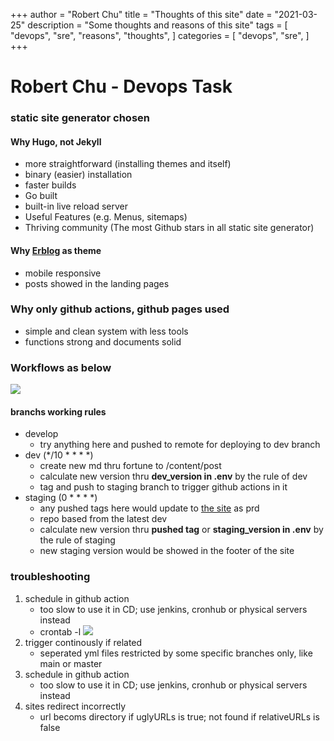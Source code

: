 +++
author = "Robert Chu"
title = "Thoughts of this site"
date = "2021-03-25"
description = "Some thoughts and reasons of this site"
tags = [
    "devops",
    "sre",
    "reasons",
    "thoughts",
]
categories = [
    "devops",
    "sre",
]
+++

# Robert Chu - Devops Task
### static site generator chosen
#### Why Hugo, not Jekyll
- more straightforward (installing themes and itself)
- binary (easier) installation
- faster builds
- Go built
- built-in live reload server
- Useful Features (e.g. Menus, sitemaps)
- Thriving community (The most Github stars in all static site generator)

#### Why [Erblog](https://themes.gohugo.io/erblog/) as theme
- mobile responsive
- posts showed in the landing pages

### Why only github actions, github pages used
- simple and clean system with less tools
- functions strong and documents solid

### Workflows as below
![](/img/workflows.jpeg)

#### branchs working rules
- develop
    - try anything here and pushed to remote for deploying to dev branch
- dev (*/10 * * * *)
    - create new md thru fortune to /content/post
    - calculate new version thru **dev_version in .env** by the rule of dev
    - tag and push to staging branch to trigger github actions in it
- staging (0 * * * *)
    - any pushed tags here would update to [the site](https://robertchu1205.github.io/) as prd
    - repo based from the latest dev
    - calculate new version thru **pushed tag** or **staging_version in .env** by the rule of staging
    - new staging version would be showed in the footer of the site

### troubleshooting
1. schedule in github action
    - too slow to use it in CD; use jenkins, cronhub or physical servers instead
    - crontab -l ![](/img/server-cd.png)
1. trigger continously if related
    - seperated yml files restricted by some specific branches only, like main or master
1. schedule in github action
    - too slow to use it in CD; use jenkins, cronhub or physical servers instead
1. sites redirect incorrectly
    - url becoms directory if uglyURLs is true; not found if relativeURLs is false
